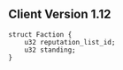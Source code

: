 ## Client Version 1.12

```rust,ignore
struct Faction {
    u32 reputation_list_id;    
    u32 standing;    
}

```
